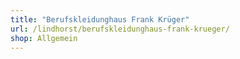 ```yaml
---
title: "Berufskleidunghaus Frank Krüger"
url: /lindhorst/berufskleidunghaus-frank-krueger/
shop: Allgemein
---
```

